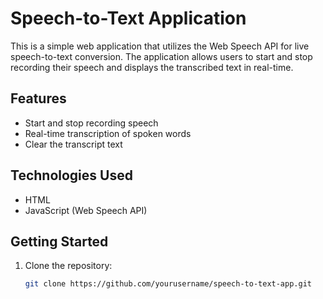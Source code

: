 # Speech-to-Text Application

This is a simple web application that utilizes the Web Speech API for live speech-to-text conversion. The application allows users to start and stop recording their speech and displays the transcribed text in real-time.

## Features

- Start and stop recording speech
- Real-time transcription of spoken words
- Clear the transcript text

## Technologies Used

- HTML
- JavaScript (Web Speech API)


## Getting Started

1. Clone the repository:

   ```bash
   git clone https://github.com/yourusername/speech-to-text-app.git
